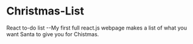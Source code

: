 # Christmas-List
React to-do list
--My first full react.js webpage makes a list of what you want Santa to give you for Chistmas.

